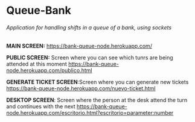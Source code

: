 # Queue-Bank


###### Application for handling shifts in a queue of a bank, using sockets 

**MAIN SCREEN:** https://bank-queue-node.herokuapp.com/

**PUBLIC SCREEN:** Screen where you can see which tunrs are being attended at this moment https://bank-queue-node.herokuapp.com/publico.html

**GENERATE TICKET SCREEN**:Screen where you can generate new tickets https://bank-queue-node.herokuapp.com/nuevo-ticket.html

**DESKTOP SCREEN**: Screen where the person at the desk attend the turn and continues with the next https://bank-queue-node.herokuapp.com/escritorio.html?escritorio=<parameter:number>


